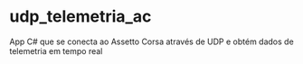 # udp_telemetria_ac
App C# que se conecta ao Assetto Corsa através de UDP e obtém dados de telemetria em tempo real
